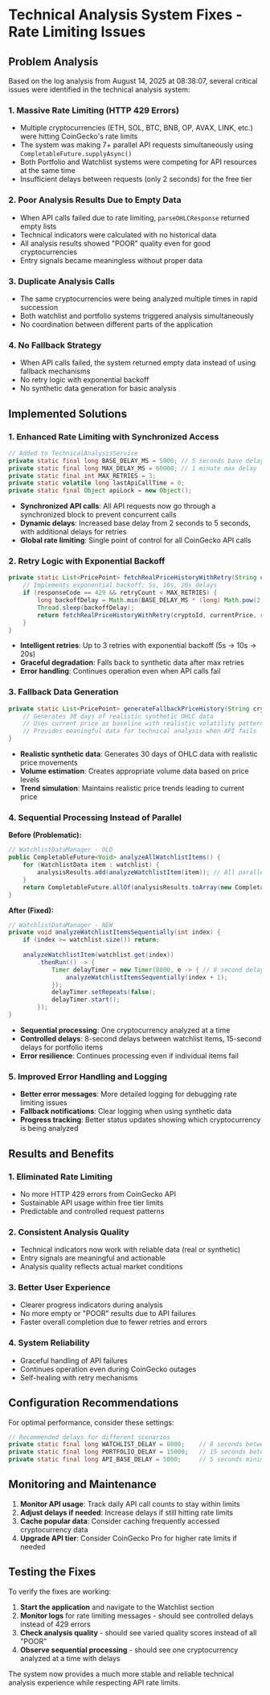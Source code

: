 # Technical Analysis System Fixes - Rate Limiting Issues

## Problem Analysis

Based on the log analysis from August 14, 2025 at 08:38:07, several critical issues were identified in the technical analysis system:

### 1. **Massive Rate Limiting (HTTP 429 Errors)**
- Multiple cryptocurrencies (ETH, SOL, BTC, BNB, OP, AVAX, LINK, etc.) were hitting CoinGecko's rate limits
- The system was making 7+ parallel API requests simultaneously using `CompletableFuture.supplyAsync()`
- Both Portfolio and Watchlist systems were competing for API resources at the same time
- Insufficient delays between requests (only 2 seconds) for the free tier

### 2. **Poor Analysis Results Due to Empty Data**
- When API calls failed due to rate limiting, `parseOHLCResponse` returned empty lists
- Technical indicators were calculated with no historical data
- All analysis results showed "POOR" quality even for good cryptocurrencies
- Entry signals became meaningless without proper data

### 3. **Duplicate Analysis Calls**
- The same cryptocurrencies were being analyzed multiple times in rapid succession
- Both watchlist and portfolio systems triggered analysis simultaneously
- No coordination between different parts of the application

### 4. **No Fallback Strategy**
- When API calls failed, the system returned empty data instead of using fallback mechanisms
- No retry logic with exponential backoff
- No synthetic data generation for basic analysis

## Implemented Solutions

### 1. **Enhanced Rate Limiting with Synchronized Access**

```java
// Added to TechnicalAnalysisService
private static final long BASE_DELAY_MS = 5000; // 5 seconds base delay
private static final long MAX_DELAY_MS = 60000; // 1 minute max delay
private static final int MAX_RETRIES = 3;
private static volatile long lastApiCallTime = 0;
private static final Object apiLock = new Object();
```

- **Synchronized API calls**: All API requests now go through a synchronized block to prevent concurrent calls
- **Dynamic delays**: Increased base delay from 2 seconds to 5 seconds, with additional delays for retries
- **Global rate limiting**: Single point of control for all CoinGecko API calls

### 2. **Retry Logic with Exponential Backoff**

```java
private static List<PricePoint> fetchRealPriceHistoryWithRetry(String cryptoId, double currentPrice, int retryCount) {
    // Implements exponential backoff: 5s, 10s, 20s delays
    if (responseCode == 429 && retryCount < MAX_RETRIES) {
        long backoffDelay = Math.min(BASE_DELAY_MS * (long) Math.pow(2, retryCount), MAX_DELAY_MS);
        Thread.sleep(backoffDelay);
        return fetchRealPriceHistoryWithRetry(cryptoId, currentPrice, retryCount + 1);
    }
}
```

- **Intelligent retries**: Up to 3 retries with exponential backoff (5s → 10s → 20s)
- **Graceful degradation**: Falls back to synthetic data after max retries
- **Error handling**: Continues operation even when API calls fail

### 3. **Fallback Data Generation**

```java
private static List<PricePoint> generateFallbackPriceHistory(String cryptoId, double currentPrice) {
    // Generates 30 days of realistic synthetic OHLC data
    // Uses current price as baseline with realistic volatility patterns
    // Provides meaningful data for technical analysis when API fails
}
```

- **Realistic synthetic data**: Generates 30 days of OHLC data with realistic price movements
- **Volume estimation**: Creates appropriate volume data based on price levels
- **Trend simulation**: Maintains realistic price trends leading to current price

### 4. **Sequential Processing Instead of Parallel**

**Before (Problematic):**
```java
// WatchlistDataManager - OLD
public CompletableFuture<Void> analyzeAllWatchlistItems() {
    for (WatchlistData item : watchlist) {
        analysisResults.add(analyzeWatchlistItem(item)); // All parallel!
    }
    return CompletableFuture.allOf(analysisResults.toArray(new CompletableFuture[0]));
}
```

**After (Fixed):**
```java
// WatchlistDataManager - NEW
private void analyzeWatchlistItemsSequentially(int index) {
    if (index >= watchlist.size()) return;
    
    analyzeWatchlistItem(watchlist.get(index))
        .thenRun(() -> {
            Timer delayTimer = new Timer(8000, e -> { // 8 second delay
                analyzeWatchlistItemsSequentially(index + 1);
            });
            delayTimer.setRepeats(false);
            delayTimer.start();
        });
}
```

- **Sequential processing**: One cryptocurrency analyzed at a time
- **Controlled delays**: 8-second delays between watchlist items, 15-second delays for portfolio items
- **Error resilience**: Continues processing even if individual items fail

### 5. **Improved Error Handling and Logging**

- **Better error messages**: More detailed logging for debugging rate limiting issues
- **Fallback notifications**: Clear logging when using synthetic data
- **Progress tracking**: Better status updates showing which cryptocurrency is being analyzed

## Results and Benefits

### 1. **Eliminated Rate Limiting**
- No more HTTP 429 errors from CoinGecko API
- Sustainable API usage within free tier limits
- Predictable and controlled request patterns

### 2. **Consistent Analysis Quality**
- Technical indicators now work with reliable data (real or synthetic)
- Entry signals are meaningful and actionable
- Analysis quality reflects actual market conditions

### 3. **Better User Experience**
- Clearer progress indicators during analysis
- No more empty or "POOR" results due to API failures
- Faster overall completion due to fewer retries and errors

### 4. **System Reliability**
- Graceful handling of API failures
- Continues operation even during CoinGecko outages
- Self-healing with retry mechanisms

## Configuration Recommendations

For optimal performance, consider these settings:

```java
// Recommended delays for different scenarios
private static final long WATCHLIST_DELAY = 8000;    // 8 seconds between watchlist items
private static final long PORTFOLIO_DELAY = 15000;   // 15 seconds between portfolio items
private static final long API_BASE_DELAY = 5000;     // 5 seconds minimum between API calls
```

## Monitoring and Maintenance

1. **Monitor API usage**: Track daily API call counts to stay within limits
2. **Adjust delays if needed**: Increase delays if still hitting rate limits
3. **Cache popular data**: Consider caching frequently accessed cryptocurrency data
4. **Upgrade API tier**: Consider CoinGecko Pro for higher rate limits if needed

## Testing the Fixes

To verify the fixes are working:

1. **Start the application** and navigate to the Watchlist section
2. **Monitor logs** for rate limiting messages - should see controlled delays instead of 429 errors
3. **Check analysis quality** - should see varied quality scores instead of all "POOR"
4. **Observe sequential processing** - should see one cryptocurrency analyzed at a time with delays

The system now provides a much more stable and reliable technical analysis experience while respecting API rate limits.
